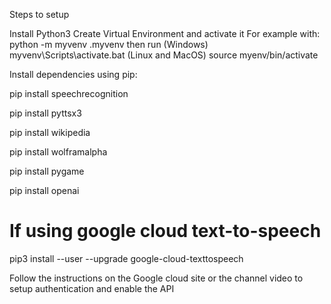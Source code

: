 Steps to setup

Install Python3
Create Virtual Environment and activate it
For example with: 
python -m myvenv .myvenv 
then run 
(Windows) myvenv\Scripts\activate.bat
(Linux and MacOS) source myenv/bin/activate

Install dependencies using pip:

pip install speechrecognition

pip install pyttsx3

pip install wikipedia

pip install wolframalpha

pip install pygame

pip install openai

# If using google cloud text-to-speech
pip3 install --user --upgrade google-cloud-texttospeech

Follow the instructions on the Google cloud site or the channel video to setup authentication and enable the API
